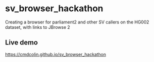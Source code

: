 # sv_browser_hackathon

Creating a browser for parliament2 and other SV callers on the HG002 dataset,
with links to JBrowse 2

## Live demo

https://cmdcolin.github.io/sv_browser_hackathon

